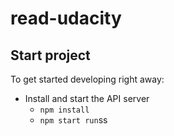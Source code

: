 # read-udacity

## Start project

To get started developing right away:

* Install and start the API server
    - `npm install`
    - `npm start run`ss